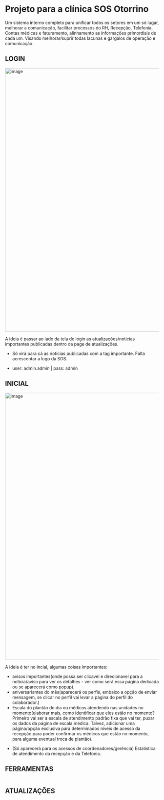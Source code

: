# Projeto para a clínica SOS Otorrino
Um sistema interno completo para unificar todos os setores em um só lugar, melhorar a comunicação, facilitar processos do RH, Recepção, Telefonia, Contas médicas e faturamento, alinhamento as informações primordiais de cada um. Visando melhorar/suprir todas lacunas e gargalos de operação e comunicação.
## LOGIN
<img width="1911" height="861" alt="image" src="https://github.com/user-attachments/assets/011ca5c2-c505-4284-a514-4c5bbb7c18c9" />

A ideia é passar ao lado da tela de login as atualizações/noticias importantes publicadas dentro da page de atualizações.
- Só virá para cá as notícias publicadas com a tag importante. Falta acrescentar a logo da SOS.
* user: admin.admin | pass: admin

## INICIAL
<img width="1508" height="872" alt="image" src="https://github.com/user-attachments/assets/e3a0a102-b9fc-4b84-a4d2-590aaa050642" />

A ideia é ter no incial, algumas coisas importantes:
- avisos importantes(onde possa ser clicavel e direcionavel para a noticia/aviso para ver os detalhes - ver como será essa página dedicada ou se aparecerá como popup).
- aniversariantes do mês(aparecerá os perfis, embaixo a opção de enviar mensagem, se clicar no perfil vai levar a página do perfil do colaborador.)
- Escala do plantão do dia ou médicos atendendo nas unidades no momento(elaborar mais, como identificar que eles estão no momento? Primeiro vai ser a escala de atendimento padrão fixa que vai ter, puxar os dados da página de escala médica. Talvez, adicionar uma página/opção exclusiva para determinados níveis de acesso da recepção para poder confirmar os médicos que estão no momento, para alguma eventual troca de plantão).
* (Só aparecerá para os acessos de coordenadores/gerência) Estatistica de atendimento da recepção e da Telefonia.

## FERRAMENTAS
```

```

## ATUALIZAÇÕES
```

```
